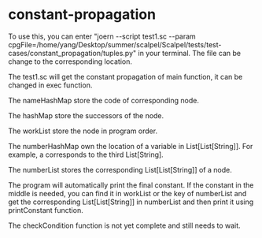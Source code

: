 # constant-propagation
To use this, you can enter "joern --script test1.sc --param cpgFile=/home/yang/Desktop/summer/scalpel/Scalpel/tests/test-cases/constant_propagation/tuples.py" in your terminal. The file can be change to the corresponding location.

The test1.sc will get the constant propagation of main function, it can be changed in exec function.

The nameHashMap store the code of corresponding node. 

The hashMap store the successors of the node. 

The workList store the node in program order. 

The numberHashMap own the location of a variable in List[List[String]]. For example, a corresponds to the third List[String]. 

The numberList stores the corresponding List[List[String]] of a node.

The program will automatically print the final constant. If the constant in the middle is needed, you can find it in workList or the key of numberList and get the corresponding List[List[String]] in numberList and then print it using printConstant function.

The checkCondition function is not yet complete and still needs to wait.